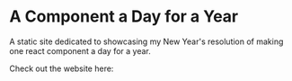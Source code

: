 # A Component a Day for a Year

A static site dedicated to showcasing my New Year's resolution of making one react component a day for a year.

Check out the website here:
